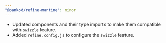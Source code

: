 ```yaml
---
"@pankod/refine-mantine": minor
---
```


- Updated components and their type imports to make them compatible with `swizzle` feature.
- Added `refine.config.js` to configure the `swizzle` feature.
